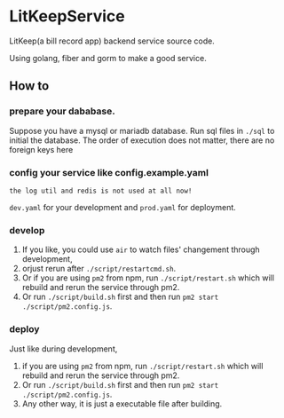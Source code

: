 # LitKeepService

LitKeep(a bill record app) backend service source code.

Using golang, fiber and gorm to make a good service.

## How to

### prepare your dababase.

Suppose you have a mysql or mariadb database.
Run sql files in `./sql` to initial the database.
The order of execution does not matter, there are no foreign keys here

### config your service like config.example.yaml

    the log util and redis is not used at all now!

`dev.yaml` for your development and `prod.yaml` for deployment.

### develop

1. If you like, you could use `air` to watch files' changement through development,
2. orjust rerun after `./script/restartcmd.sh`.
3. Or if you are using `pm2` from npm, run `./script/restart.sh` which will rebuild and rerun the service through pm2.
4. Or run `./script/build.sh` first and then run `pm2 start ./script/pm2.config.js`.

### deploy

Just like during development, 
1. if you are using `pm2` from npm, run `./script/restart.sh` which will rebuild and rerun the service through pm2.
2. Or run `./script/build.sh` first and then run `pm2 start ./script/pm2.config.js`.
3. Any other way, it is just a executable file after building.
